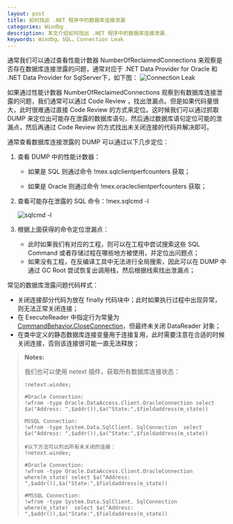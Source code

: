 ```yaml
---
layout: post
title: 如何找出 .NET 程序中的数据库连接泄漏
categories: Windbg
description: 本文介绍如何找出 .NET 程序中的数据库连接泄漏.
keywords: Windbg，SQL，Connection Leak
---
```


通常我们可以通过查看性能计数器 NumberOfReclaimedConnections 来观察是否存在数据库连接泄露的问题，通常对应于 .NET Data Provider for Oracle 和 .NET Data Provider for SqlServer下，如下图：
![Connection Leak](https://crushonme-1256821258.cos.ap-shanghai.myqcloud.com/Connectionleak.png)

如果通过性能计数器 NumberOfReclaimedConnections 观察到有数据库连接泄露的问题，我们通常可以通过 Code Review ，找出泄漏点。但是如果代码量很大，此时很难通过直接 Code Review 的方式来定位。这时候我们可以通过抓取 DUMP 来定位出可能存在泄露的数据库语句，然后通过数据库语句定位可能的泄漏点，然后再通过 Code Review 的方式找出未关闭连接的代码并解决即可。

通常查看数据库连接泄露的 DUMP 可以通过以下几步定位：

1. 查看 DUMP 中的性能计数器：

   - 如果是 SQL 则通过命令 !mex.sqlclientperfcounters 获取；

   - 如果是 Oracle 则通过命令 !mex.oracleclientperfcounters 获取；

2. 查看可能存在泄露的 SQL 命令：!mex.sqlcmd -l

   ![sqlcmd -l](https://crushonme-1256821258.cos.ap-shanghai.myqcloud.com/sqlcmd-l.png)

3. 根据上面获得的命令定位泄漏点：

   - 此时如果我们有对应的工程，则可以在工程中尝试搜索这些 SQL Command 或者存储过程在哪些地方被使用，并定位出问题点；
   - 如果没有工程，在反编译工具中无法进行全局搜索，因此可以在 DUMP 中通过 GC Root 尝试恢复出调用栈，然后根据线索找出泄漏点；

常见的数据库泄露问题代码样式：

- 关闭连接部分代码为放在 finally 代码块中；此时如果执行过程中出现异常，则无法正常关闭连接；
- 在 ExecuteReader 中指定行为常量为 [CommandBehavior.CloseConnection](https://msdn.microsoft.com/en-us/library/system.data.commandbehavior(v=vs.110).aspx)，但最终未关闭 DataReader 对象；
- 在类中定义的静态数据库连接变量用于连接复用，此时需要注意在合适的时候关闭连接，否则该连接很可能一直无法释放；

> **Notes:**
>
> 我们也可以使用 netext 插件，获取所有数据库连接状态：
>
> ```windbg
> !netext.windex;
>
> #Oracle Connection:
> !wfrom -type Oracle.DataAccess.Client.OracleConnection select $a("Address: ",$addr()),$a("State:",$fieldaddress(m_state))
>
> MSSQL Connection:
> !wfrom -type System.Data.SqlClient. SqlConnection  select $a("Address: ",$addr()),$a("State:",$fieldaddress(m_state))
>
> #以下方法可以列出所有未关闭的连接：
> !netext.windex;
>
> #Oracle Connection:
> !wfrom -type Oracle.DataAccess.Client.OracleConnection where(m_state) select $a("Address: ",$addr()),$a("State:",$fieldaddress(m_state))
>
> #MSSQL Connection:
> !wfrom -type System.Data.SqlClient. SqlConnection  where(m_state)  select $a("Address: ",$addr()),$a("State:",$fieldaddress(m_state))
> ```
